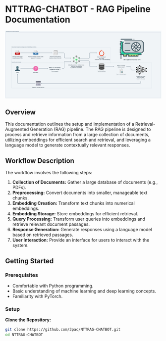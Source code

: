 # NTTRAG-CHATBOT - RAG Pipeline Documentation
![Texte alternatif](img/workflow.png)


## Overview

This documentation outlines the setup and implementation of a Retrieval-Augmented Generation (RAG) pipeline. The RAG pipeline is designed to process and retrieve information from a large collection of documents, utilizing embeddings for efficient search and retrieval, and leveraging a language model to generate contextually relevant responses.

## Workflow Description

The workflow involves the following steps:

1. **Collection of Documents:** Gather a large database of documents (e.g., PDFs).
2. **Preprocessing:** Convert documents into smaller, manageable text chunks.
3. **Embedding Creation:** Transform text chunks into numerical embeddings.
4. **Embedding Storage:** Store embeddings for efficient retrieval.
5. **Query Processing:** Transform user queries into embeddings and retrieve relevant document passages.
6. **Response Generation:** Generate responses using a language model based on retrieved passages.
7. **User Interaction:** Provide an interface for users to interact with the system.

## Getting Started

### Prerequisites

- Comfortable with Python programming.
- Basic understanding of machine learning and deep learning concepts.
- Familiarity with PyTorch.

### Setup

**Clone the Repository:**

```bash
git clone https://github.com/3pac/NTTRAG-CHATBOT.git
cd NTTRAG-CHATBOT
